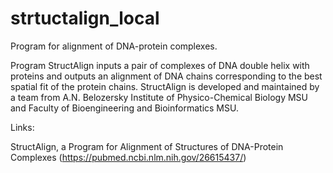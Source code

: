 # strtuctalign_local
Program for alignment of DNA-protein complexes.

Program StructAlign inputs a pair of complexes of DNA double helix with proteins and outputs an alignment of DNA chains corresponding to the best spatial fit of the protein chains. StructAlign is developed and maintained by a team from A.N. Belozersky Institute of Physico-Chemical Biology MSU and Faculty of Bioengineering and Bioinformatics MSU. 

Links:

StructAlign, a Program for Alignment of Structures of DNA-Protein Complexes (https://pubmed.ncbi.nlm.nih.gov/26615437/)
